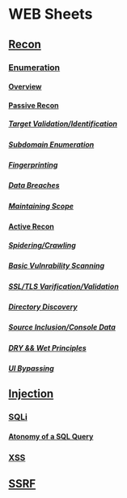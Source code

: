 # WEB Sheets

## [Recon](/Recon)

### [Enumeration](/Recon/Enumeration.md)

#### [Overview](https://github.com/Angus-C-git/SecSheets/blob/master/Web/Recon/Enumeration.md#overview)

#### [Passive Recon](https://github.com/Angus-C-git/SecSheets/blob/master/Web/Recon/Enumeration.md#passive-recon)

##### [Target Validation/Identification](https://github.com/Angus-C-git/SecSheets/blob/master/Web/Recon/Enumeration.md#target-validationidentification)

##### [Subdomain Enumeration](https://github.com/Angus-C-git/SecSheets/blob/master/Web/Recon/Enumeration.md#subdomain-enumeration)

##### [Fingerprinting](https://github.com/Angus-C-git/SecSheets/blob/master/Web/Recon/Enumeration.md#fingerprinting)

##### [Data Breaches](https://github.com/Angus-C-git/SecSheets/blob/master/Web/Recon/Enumeration.md#data-breaches)

##### [Maintaining Scope](https://github.com/Angus-C-git/SecSheets/blob/master/Web/Recon/Enumeration.md#maintaing-scope)

#### [Active Recon](https://github.com/Angus-C-git/SecSheets/blob/master/Web/Recon/Enumeration.md#active-recon)

##### [Spidering/Crawling](https://github.com/Angus-C-git/SecSheets/blob/master/Web/Recon/Enumeration.md#spideringcrawling)

##### [Basic Vulnrability Scanning](https://github.com/Angus-C-git/SecSheets/blob/master/Web/Recon/Enumeration.md#basic-vulnrability-scanning)

##### [SSL/TLS Varification/Validation](https://github.com/Angus-C-git/SecSheets/blob/master/Web/Recon/Enumeration.md#ssltls-varificationvalidation)

##### [Directory Discovery](https://github.com/Angus-C-git/SecSheets/blob/master/Web/Recon/Enumeration.md#directory-discovery)

##### [Source Inclusion/Console Data](https://github.com/Angus-C-git/SecSheets/blob/master/Web/Recon/Enumeration.md#source-inclusionconsole-data)

##### [DRY && Wet Principles](https://github.com/Angus-C-git/SecSheets/blob/master/Web/Recon/Enumeration.md#dry--wet-principles)

##### [UI Bypassing](https://github.com/Angus-C-git/SecSheets/blob/master/Web/Recon/Enumeration.md#ui-bypassing)

## [Injection](/Injection)

### [SQLi](/Injection/SQLI/SQLI.md)

#### [Atonomy of a SQL Query](https://github.com/Angus-C-git/SecSheets/blob/master/Web/Injection/SQLI/SQLI.md#atonomy-of-a-sql-query)

### [XSS](/Injection/XSS/XSS.md)

## [SSRF](/SSRF)